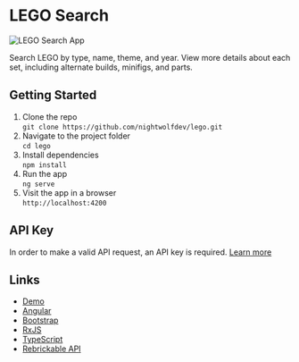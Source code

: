 # LEGO Search

![LEGO Search App](./src/assets/img/lego-search-app.png)

Search LEGO by type, name, theme, and year. View more details about each set, including alternate builds, minifigs, and parts.

## Getting Started

1. Clone the repo  
  `git clone https://github.com/nightwolfdev/lego.git`
2. Navigate to the project folder  
  `cd lego`
3. Install dependencies  
  `npm install`
4. Run the app  
  `ng serve`
5. Visit the app in a browser  
  `http://localhost:4200`

## API Key
In order to make a valid API request, an API key is required. [Learn more](https://rebrickable.com/api/)

## Links

* [Demo](https://nightwolf.dev/demos/lego)
* [Angular](https://angular.io)
* [Bootstrap](https://getbootstrap.com)
* [RxJS](https://rxjs.dev)
* [TypeScript](https://www.typescriptlang.org)
* [Rebrickable API](https://rebrickable.com/api/)